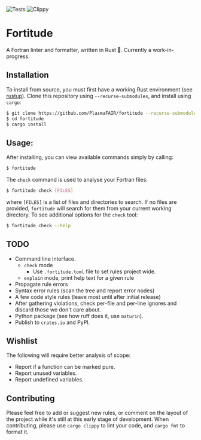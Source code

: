 ![Tests](https://github.com/PlasmaFAIR/fortitude/actions/workflows/test.yml/badge.svg)
![Clippy](https://github.com/PlasmaFAIR/fortitude/actions/workflows/clippy.yml/badge.svg)

# Fortitude

A Fortran linter and formatter, written in Rust :crab:. Currently a work-in-progress.

## Installation

To install from source, you must first have a working Rust environment (see
[rustup](https://rustup.rs/)). Clone this repository using `--recurse-submodules`, and
install using `cargo`:

```bash
$ git clone https://github.com/PlasmaFAIR/fortitude --recurse-submodules
$ cd fortitude
$ cargo install
```

## Usage:

After installing, you can view available commands simply by calling:

```bash
$ fortitude
```

The `check` command is used to analyse your Fortran files:

```bash
$ fortitude check [FILES]
```

where `[FILES]` is a list of files and directories to search. If no files are provided,
`fortitude` will search for them from your current working directory. To see additional
options for the `check` tool:

```bash
$ fortitude check --help
```

## TODO

- Command line interface.
    - `check` mode
      - Use `.fortitude.toml` file to set rules project wide.
  - `explain` mode, print help text for a given rule
- Propagate rule errors
- Syntax error rules (scan the tree and report error nodes)
- A few code style rules (leave most until after initial release)
- After gathering violations, check per-file and per-line ignores and discard those we
  don't care about.
- Python package (see how ruff does it, use `maturin`).
- Publish to `crates.io` and PyPI.

## Wishlist

The following will require better analysis of scope:

- Report if a function can be marked pure.
- Report unused variables.
- Report undefined variables.

## Contributing

Please feel free to add or suggest new rules, or comment on the layout of the project
while it's still at this early stage of development. When contributing, please use
`cargo clippy` to lint your code, and `cargo fmt` to format it.
